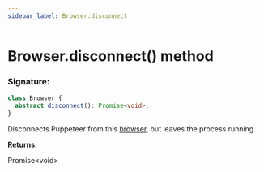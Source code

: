 ```yaml
---
sidebar_label: Browser.disconnect
---
```


# Browser.disconnect() method

### Signature:

```typescript
class Browser {
  abstract disconnect(): Promise<void>;
}
```

Disconnects Puppeteer from this [browser](./puppeteer.browser.md), but leaves the process running.

**Returns:**

Promise&lt;void&gt;
